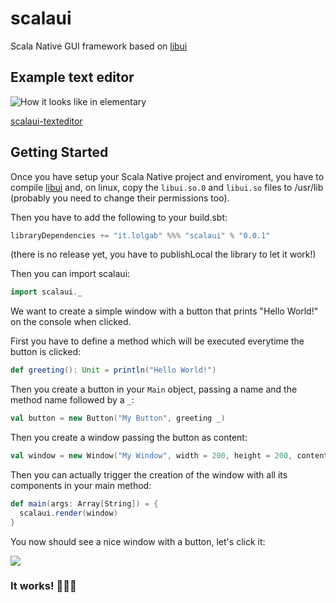 # scalaui
Scala Native GUI framework based on [libui](https://github.com/andlabs/libui)

## Example text editor
![How it looks like in elementary](https://image.ibb.co/cMVcgw/editor.png)

[scalaui-texteditor](https://github.com/lolgab/scalaui-texteditor/)

## Getting Started
Once you have setup your Scala Native project and enviroment, you have to compile [libui](https://github.com/andlabs/libui) and, on linux, copy the `libui.so.0` and `libui.so` files to /usr/lib (probably you need to change their permissions too).

Then you have to add the following to your build.sbt:

 ```scala
libraryDependencies += "it.lolgab" %%% "scalaui" % "0.0.1"
 ```
(there is no release yet, you have to publishLocal the library to let it work!)

Then you can import scalaui:

```scala
import scalaui._
```

We want to create a simple window with a button that prints "Hello World!" on the console when clicked.

First you have to define a method which will be executed everytime the button is clicked:

```scala
def greeting(): Unit = println("Hello World!")
```

Then you create a button in your `Main` object, passing a name and the method name followed by a `_`:
```scala
val button = new Button("My Button", greeting _)
```

Then you create a window passing the button as content:

```scala
val window = new Window("My Window", width = 200, height = 200, content = button)
```

Then you can actually trigger the creation of the window with all its components in your main method:

```scala
def main(args: Array[String]) = {
  scalaui.render(window)
}
```
You now should see a nice window with a button, let's click it:

![](https://image.ibb.co/bWFa1w/scalaui.png)

### It works! :tada::tada::tada:
